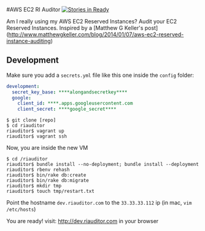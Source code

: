 #AWS EC2 RI Auditor [![Stories in Ready](https://badge.waffle.io/luctus/riauditor.svg)](http://waffle.io/luctus/riauditor)


Am I really using my AWS EC2 Reserved Instances? Audit your EC2 Reserved Instances. 
Inspired by a [Matthew G Keller's post] (http://www.matthewgkeller.com/blog/2014/01/07/aws-ec2-reserved-instance-auditing)

## Development

Make sure you add a `secrets.yml` file like this one inside the `config` folder:
```yml
development:
  secret_key_base: ****alongandsecretkey****
  google:
    client_id: ****.apps.googleusercontent.com
    client_secret: ****google_secret****
```

```
$ git clone [repo]
$ cd riauditor
riauditor$ vagrant up
riauditor$ vagrant ssh
```
Now, you are inside the new VM
```
$ cd /riauditor
riauditor$ bundle install --no-deployment; bundle install --deployment
riauditor$ rbenv rehash
riauditor$ bin/rake db:create
riauditor$ bin/rake db:migrate
riauditor$ mkdir tmp
riauditor$ touch tmp/restart.txt
```

Point the hostname ```dev.riauditor.com``` to the ```33.33.33.112``` ip (in mac, ```vim /etc/hosts```)

You are ready! visit: http://dev.riauditor.com in your browser

